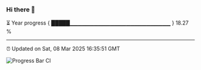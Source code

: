### Hi there 👋

⏳ Year progress { █████▁▁▁▁▁▁▁▁▁▁▁▁▁▁▁▁▁▁▁▁▁▁▁▁▁ } 18.27 %

---

⏰ Updated on Sat, 08 Mar 2025 16:35:51 GMT

![Progress Bar CI](https://github.com/IshwaranRudhara/GIT-ACTION/workflows/Progress%20Bar%20CI/badge.svg)
